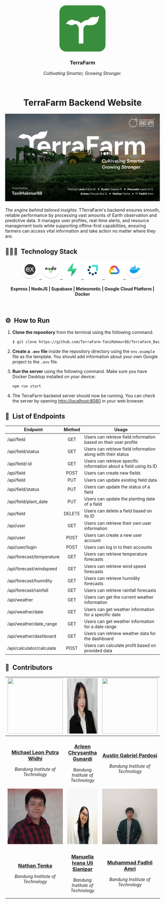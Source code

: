 <br>
<div align="center">
    <div >
        <img height="150px" src="./assets/logo.svg" alt=""/>
    </div>
    <div>
            <h3><b>TerraFarm</b></h3>
            <p><i>Cultivating Smarter, Growing Stronger.</i></p>
    </div>      
</div>
<br>
<h1 align="center">TerraFarm Backend Website</h1>
<div align="center">

<img src="./assets/cover.png" alt=""/>

</div>
<br>
<i>The engine behind tailored insights</i>: TTerraFarm's backend ensures smooth, reliable performance by processing vast amounts of Earth observation and predictive data. It manages user profiles, real-time alerts, and resource management tools while supporting offline-first capabilities, ensuring farmers can access vital information and take action no matter where they are.

## 👨🏻‍💻 &nbsp;Technology Stack

<div align="center">
<a href="https://react.dev/">
<kbd>
<img src="./assets/logo/express.png" height="60" />
</kbd>
</a>

<a href="https://www.typescriptlang.org/">
<kbd>
<img src="./assets/logo/nodejs.png" height="60" />
</kbd>
</a>

<a href="https://tailwindcss.com/">
<kbd>
<img src="./assets/logo/supabase.png" height="60" />
</kbd>
</a>

<a href="https://ui.shadcn.com/">
<kbd>
<img src="./assets/logo/meteometic.png" height="60" />
</kbd>
</a>

<a href="https://ui.shadcn.com/">
<kbd>
<img src="./assets/logo/gcp.png" height="60" />
</kbd>
</a>

<a href="https://ui.shadcn.com/">
<kbd>
<img src="./assets/logo/docker.png" height="60" />
</kbd>
</a>
</div>
<div align="center">
<h4>Express | NodeJS | Supabase | Meteometic | Google Cloud Platform | Docker</h4>
</div>
<br>

## ⚙️ &nbsp;How to Run
1. **Clone the repository** from the terminal using the following command:
    ```bash
    $ git clone https://github.com/TerraFarm-TaniMakmur88/TerraFarm_Backend.git
    ```

2. **Create a `.env` file** inside the repository directory using the `env.example` file as the template. You should add information about your own Google project to the `.env` file.

3. **Run the server** using the following command. Make sure you have Docker Desktop installed on your device:
    ```bash
    npm run start
    ```

4. The TerraFarm backend server should now be running. You can check the server by opening [http://localhost:8080](http://localhost:8080) in your web browser.


## 🔑 &nbsp;List of Endpoints
| Endpoint                            |  Method  |   Usage                                                                                  |
| ----------------------------------- | :------: | ---------------------------------------------------------------------------------------- |
| /api/field                          | GET      | Users can retrieve field information based on their user profile                      |
| /api/field/status                   | GET      | Users can retrieve field information along with their status                          |
| /api/field/:id                     | GET      | Users can retrieve specific information about a field using its ID                    |
| /api/field                          | POST     | Users can create new fields                                                           |
| /api/field                          | PUT      | Users can update existing field data                                                  |
| /api/field/status                   | PUT      | Users can update the status of a field                                               |
| /api/field/plant_date              | PUT      | Users can update the planting date of a field                                        |
| /api/field                          | DELETE   | Users can delete a field based on its ID                                             |
| /api/user                           | GET      | Users can retrieve their own user information                                         |
| /api/user                           | POST     | Users can create a new user account                                                  |
| /api/user/login                     | POST     | Users can log in to their accounts                                                    |
| /api/forecast/temperature           | GET      | Users can retrieve temperature forecasts                                              |
| /api/forecast/windspeed             | GET      | Users can retrieve wind speed forecasts                                              |
| /api/forecast/humidity              | GET      | Users can retrieve humidity forecasts                                                 |
| /api/forecast/rainfall              | GET      | Users can retrieve rainfall forecasts                                                |
| /api/weather                        | GET      | Users can get the current weather information                                         |
| /api/weather/date                   | GET      | Users can get weather information for a specific date                                |
| /api/weather/date_range             | GET      | Users can get weather information for a date range                                   |
| /api/weather/dashboard               | GET      | Users can retrieve weather data for the dashboard                                    |
| /api/calculator/calculate           | POST     | Users can calculate profit based on provided data                                     |

## 👥 &nbsp;Contributors
| <div align="center"><a href="https://github.com/mikeleo03"><img width="180px" height="180px" src="https://firebasestorage.googleapis.com/v0/b/upheld-acumen-420202.appspot.com/o/readme-assets%2Fpicprof%2FLeon.png?alt=media&token=0ea1884a-32ca-471b-a3af-bf3995bbc605" alt=""/></a></div> | <div align="center"><a href="https://github.com/arleenchr"><img width="180px" height="180px" src="./assets/pic/arleen.jpg" alt=""/></a></div> | <div align="center"><a href="https://github.com/AustinPardosi"><img width="180px" height="180px" src="https://firebasestorage.googleapis.com/v0/b/upheld-acumen-420202.appspot.com/o/readme-assets%2Fpicprof%2FAustin.png?alt=media&token=f520a334-4aeb-4efe-9437-669451b6dca6" alt=""/></a></div> |
| ---------------------------------------------------------------------------------------------------------------------------------------------------------------------------------------------------------------------------------- | ----------------------------------------------------------------------------------------------------------------------------------------------------------------------------------------------------------------------------------- | ----------------------------------------------------------------------------------------------------------------------------------------------------------------------------------------------------------------------------- |
| <div align="center"><h3><b><a href="https://github.com/mikeleo03">Michael Leon Putra Widhi</a></b></h3><i><p>Bandung Institute of Technology</i></p></div>                                                                                        | <div align="center"><h3><b><a href="https://github.com/arleenchr">Arleen Chrysantha Gunardi</a></b></h3></a><p><i>Bandung Institute of Technology</i></p></div>                                                               | <div align="center"><h3><b><a href="https://github.com/AustinPardosi">Austin Gabriel Pardosi</a></b></h3></a><p><i>Bandung Institute of Technology</i></p></div>                                                                            
| <div align="center"><a href="https://github.com/Nat10k"><img width="180px" height="180px" src="./assets/pic/nathan.jpg" alt=""/></a></div> | <div align="center"><a href="https://github.com/manuellaiv"><img width="180px" height="180px" src="./assets/pic/manuella.jpg" alt=""/></a></div> | <div align="center"><a href="https://github.com/Mehmed13"><img width="180px" height="180px" src="./assets/pic/fadhil.jpg" alt=""/></a></div> |
| <div align="center"><h3><b><a href="https://github.com/Nat10k">Nathan Tenka</a></b></h3><i><p>Bandung Institute of Technology</i></p></div>                                                                                        | <div align="center"><h3><b><a href="https://github.com/manuellaiv">Manuella Ivana Uli Sianipar</a></b></h3></a><p><i>Bandung Institute of Technology</i></p></div>                                                               | <div align="center"><h3><b><a href="https://github.com/Mehmed13">Muhammad Fadhil Amri</a></b></h3></a><p><i>Bandung Institute of Technology</i></p></div>                                                                            |